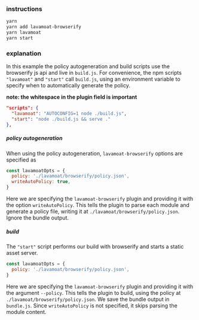 ### instructions

```bash
yarn
yarn add lavamoat-browserify
yarn lavamoat
yarn start
```

### explanation

In this example the policy autogeneration and build scripts use the browserify js api and live in `build.js`. For convenience, the npm scripts `"lavamoat"` and `"start"` call `build.js`, using an environment variable to specify when to automatically generate the policy.

**note: the whitespace in the plugin field is important**

```json
"scripts": {
  "lavamoat": "AUTOCONFIG=1 node ./build.js",
  "start": "node ./build.js && serve ."
},
```

##### policy autogeneration

When using the policy autogeneration, `lavamoat-browserify` options are specified as

```js
const lavamoatOpts = {
  policy: './lavamoat/browserify/policy.json',
  writeAutoPolicy: true,
}
```

Here we are specifying the `lavamoat-browserify` plugin and providing it with the option `writeAutoPolicy`. This tells the plugin to parse each module and generate a policy file, writing it at `./lavamoat/browserify/policy.json`. Ignore the bundle output.

##### build

The `"start"` script performs our build with browserify and starts a static asset server.

```js
const lavamoatOpts = {
  policy: './lavamoat/browserify/policy.json',
}
```

Here we are specifying the `lavamoat-browserify` plugin and providing it with the argument `--policy`. This tells the plugin to build, using the policy at `./lavamoat/browserify/policy.json`. We save the bundle output in `bundle.js`. Since `writeAutoPolicy` is not specified, it skips parsing the module content.
